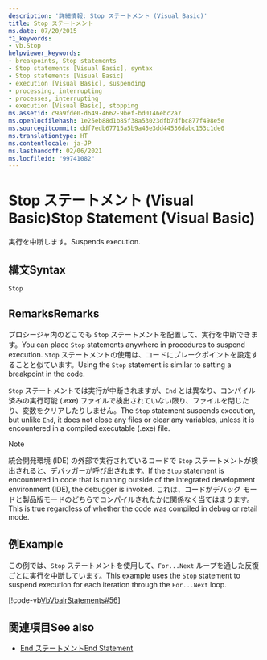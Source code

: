 ```yaml
---
description: '詳細情報: Stop ステートメント (Visual Basic)'
title: Stop ステートメント
ms.date: 07/20/2015
f1_keywords:
- vb.Stop
helpviewer_keywords:
- breakpoints, Stop statements
- Stop statements [Visual Basic], syntax
- Stop statements [Visual Basic]
- execution [Visual Basic], suspending
- processing, interrupting
- processes, interrupting
- execution [Visual Basic], stopping
ms.assetid: c9a9fde0-d649-4662-9bef-bd0146ebc2a7
ms.openlocfilehash: 1e25eb88d1b85f38a53023dfb7dfbc877f498e5e
ms.sourcegitcommit: ddf7edb67715a5b9a45e3dd44536dabc153c1de0
ms.translationtype: HT
ms.contentlocale: ja-JP
ms.lasthandoff: 02/06/2021
ms.locfileid: "99741082"
---
```

# <a name="stop-statement-visual-basic"></a><span data-ttu-id="9c04e-103">Stop ステートメント (Visual Basic)</span><span class="sxs-lookup"><span data-stu-id="9c04e-103">Stop Statement (Visual Basic)</span></span>

<span data-ttu-id="9c04e-104">実行を中断します。</span><span class="sxs-lookup"><span data-stu-id="9c04e-104">Suspends execution.</span></span>  
  
## <a name="syntax"></a><span data-ttu-id="9c04e-105">構文</span><span class="sxs-lookup"><span data-stu-id="9c04e-105">Syntax</span></span>  
  
```vb  
Stop  
```  
  
## <a name="remarks"></a><span data-ttu-id="9c04e-106">Remarks</span><span class="sxs-lookup"><span data-stu-id="9c04e-106">Remarks</span></span>  

 <span data-ttu-id="9c04e-107">プロシージャ内のどこでも `Stop` ステートメントを配置して、実行を中断できます。</span><span class="sxs-lookup"><span data-stu-id="9c04e-107">You can place `Stop` statements anywhere in procedures to suspend execution.</span></span> <span data-ttu-id="9c04e-108">`Stop` ステートメントの使用は、コードにブレークポイントを設定することと似ています。</span><span class="sxs-lookup"><span data-stu-id="9c04e-108">Using the `Stop` statement is similar to setting a breakpoint in the code.</span></span>  
  
 <span data-ttu-id="9c04e-109">`Stop` ステートメントでは実行が中断されますが、`End` とは異なり、コンパイル済みの実行可能 (.exe) ファイルで検出されていない限り、ファイルを閉じたり、変数をクリアしたりしません。</span><span class="sxs-lookup"><span data-stu-id="9c04e-109">The `Stop` statement suspends execution, but unlike `End`, it does not close any files or clear any variables, unless it is encountered in a compiled executable (.exe) file.</span></span>  
  
> [!NOTE]
> <span data-ttu-id="9c04e-110">統合開発環境 (IDE) の外部で実行されているコードで `Stop` ステートメントが検出されると、デバッガーが呼び出されます。</span><span class="sxs-lookup"><span data-stu-id="9c04e-110">If the `Stop` statement is encountered in code that is running outside of the integrated development environment (IDE), the debugger is invoked.</span></span> <span data-ttu-id="9c04e-111">これは、コードがデバッグ モードと製品版モードのどちらでコンパイルされたかに関係なく当てはまります。</span><span class="sxs-lookup"><span data-stu-id="9c04e-111">This is true regardless of whether the code was compiled in debug or retail mode.</span></span>  
  
## <a name="example"></a><span data-ttu-id="9c04e-112">例</span><span class="sxs-lookup"><span data-stu-id="9c04e-112">Example</span></span>  

 <span data-ttu-id="9c04e-113">この例では、`Stop` ステートメントを使用して、`For...Next` ループを通した反復ごとに実行を中断しています。</span><span class="sxs-lookup"><span data-stu-id="9c04e-113">This example uses the `Stop` statement to suspend execution for each iteration through the `For...Next` loop.</span></span>  
  
 [!code-vb[VbVbalrStatements#56](~/samples/snippets/visualbasic/VS_Snippets_VBCSharp/VbVbalrStatements/VB/Class1.vb#56)]  
  
## <a name="see-also"></a><span data-ttu-id="9c04e-114">関連項目</span><span class="sxs-lookup"><span data-stu-id="9c04e-114">See also</span></span>

- [<span data-ttu-id="9c04e-115">End ステートメント</span><span class="sxs-lookup"><span data-stu-id="9c04e-115">End Statement</span></span>](end-statement.md)
